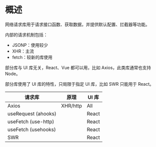 # 概述

网络请求库用于请求接口函数、获取数据，并提供默认配置、拦截器等功能。

内部的请求机制包括：

- JSONP：使用较少
- XHR：主流
- fetch：较新的库使用

部分库与 UI 库无关，React、Vue 都可以用，比如 Axios，此类库通常也支持 Node。

部分库使用了 UI 库的特性，只局限于指定 UI 库，比如 SWR 只能用于 React。

| 请求库              | 原理     | UI 库 |
| ------------------- | -------- | ----- |
| Axios               | XHR/http | All   |
| useRequest (ahooks) |          | React |
| useFetch (use-http) |          | React |
| useFetch (usehooks) |          | React |
| SWR                 |          | React |
